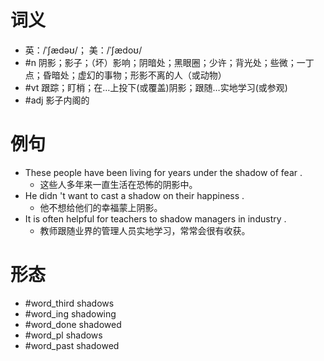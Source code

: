 # 词义
- 英：/ˈʃædəʊ/； 美：/ˈʃædoʊ/
- #n 阴影；影子；（坏）影响；阴暗处；黑眼圈；少许；背光处；些微；一丁点；昏暗处；虚幻的事物；形影不离的人（或动物）
- #vt 跟踪；盯梢；在…上投下(或覆盖)阴影；跟随…实地学习(或参观)
- #adj 影子内阁的
# 例句
- These people have been living for years under the shadow of fear .
	- 这些人多年来一直生活在恐怖的阴影中。
- He didn 't want to cast a shadow on their happiness .
	- 他不想给他们的幸福蒙上阴影。
- It is often helpful for teachers to shadow managers in industry .
	- 教师跟随业界的管理人员实地学习，常常会很有收获。
# 形态
- #word_third shadows
- #word_ing shadowing
- #word_done shadowed
- #word_pl shadows
- #word_past shadowed

